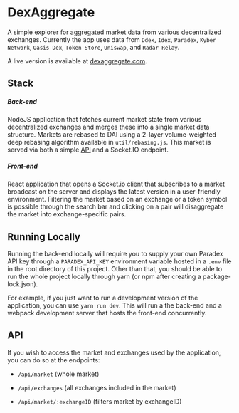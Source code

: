 # DexAggregate

A simple explorer for aggregated market data from various decentralized exchanges. Currently the app uses data from `Ddex`, `Idex`, `Paradex`, `Kyber Network`, `Oasis Dex`, `Token Store`, `Uniswap`, and `Radar Relay`.

A live version is available at [dexaggregate.com](https://www.dexaggregate.com).

## Stack

##### Back-end

NodeJS application that fetches current market state from various decentralized exchanges and merges these into a single market data structure. Markets are rebased to DAI using a 2-layer volume-weighted deep rebasing algorithm available in `util/rebasing.js`.
This market is served via both a simple [API](#api) and a Socket.IO endpoint.

##### Front-end

React application that opens a Socket.io client that subscribes to a market broadcast on the server and displays the latest version in a user-friendly environment.
Filtering the market based on an exchange or a token symbol is possible through the search bar and clicking on a pair will disaggregate the market into exchange-specific pairs.

## Running Locally

Running the back-end locally will require you to supply your own Paradex API key through a `PARADEX_API_KEY` environment variable hosted in a `.env` file in the root directory of this project.
Other than that, you should be able to run the whole project locally through yarn (or npm after creating a package-lock.json).

For example, if you just want to run a development version of the application, you can use `yarn run dev`.
This will run a the back-end and a webpack development server that hosts the front-end concurrently.

## API

If you wish to access the market and exchanges used by the application, you can do so at the endpoints:

* `/api/market` (whole market)
* `/api/exchanges` (all exchanges included in the market)

* `/api/market/:exchangeID` (filters market by exchangeID)








